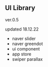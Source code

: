 ## UI Library

ver.0.5

updated 18.12.22 

- naver slider
- naver greendot
- ui component
- app store
- swiper parallax
